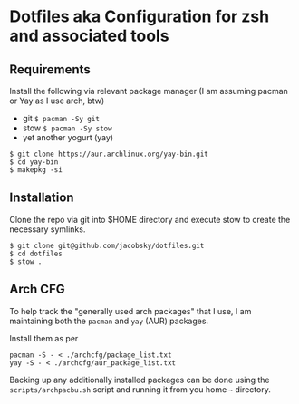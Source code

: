 # Dotfiles aka Configuration for zsh and associated tools

## Requirements
Install the following via relevant package manager (I am assuming pacman or Yay as I use arch, btw)
- git `$ pacman -Sy git`
- stow `$ pacman -Sy stow`
- yet another yogurt (yay)
```
$ git clone https://aur.archlinux.org/yay-bin.git
$ cd yay-bin
$ makepkg -si
```

## Installation

Clone the repo via git into $HOME directory and execute stow to create the necessary symlinks.

```
$ git clone git@github.com/jacobsky/dotfiles.git
$ cd dotfiles
$ stow .
```

## Arch CFG

To help track the "generally used arch packages" that I use, I am maintaining both the `pacman` and `yay` (AUR) packages.

Install them as per
```
pacman -S - < ./archcfg/package_list.txt
yay -S - < ./archcfg/aur_package_list.txt
```

Backing up any additionally installed packages can be done using the `scripts/archpacbu.sh` script and running it from you home `~` directory.
